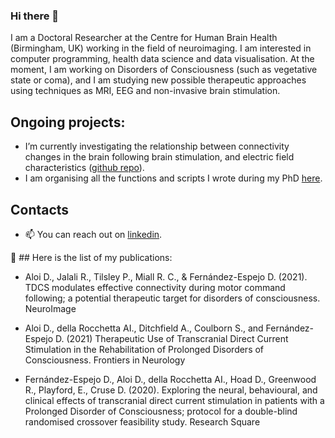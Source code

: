 ### Hi there 👋

I am a Doctoral Researcher at the Centre for Human Brain Health (Birmingham, UK) working in the field of neuroimaging. I am interested in computer programming, health data science and data visualisation. At the moment, I am working on Disorders of Consciousness (such as vegetative state or coma), and I am studying new possible therapeutic approaches using techniques as MRI, EEG and non-invasive brain stimulation. 

## Ongoing projects:
- I’m currently investigating the relationship between connectivity changes in the brain following brain stimulation, and electric field characteristics ([github repo](https://github.com/Davi93/wp1_2_roast)). 
- I am organising all the functions and scripts I wrote during my PhD [here](https://github.com/Davi93/mri_scripts).  



## Contacts
- 📫 You can reach out on [linkedin](https://www.linkedin.com/in/davide-aloi-841285160/).





:newspaper: ## Here is the list of my publications: 

- Aloi D., Jalali R., Tilsley P., Miall R. C., & Fernández-Espejo D. (2021). TDCS modulates effective connectivity during motor command following;
a potential therapeutic target for disorders of consciousness. NeuroImage

- Aloi D., della Rocchetta AI., Ditchfield A., Coulborn S., and Fernández-Espejo D. (2021) Therapeutic Use of Transcranial Direct Current
Stimulation in the Rehabilitation of Prolonged Disorders of Consciousness. Frontiers in Neurology

- Fernández-Espejo D., Aloi D., della Rocchetta AI., Hoad D., Greenwood R., Playford, E., Cruse D. (2020). Exploring the neural, behavioural,
and clinical effects of transcranial direct current stimulation in patients with a Prolonged Disorder of Consciousness; protocol for a
double-blind randomised crossover feasibility study. Research Square

<!--

**Davi93/Davi93** is a ✨ _special_ ✨ repository because its `README.md` (this file) appears on your GitHub profile.

Here are some ideas to get you started:

- 
- 🌱 I’m currently learning ...
- 👯 I’m looking to collaborate on ...
- 🤔 I’m looking for help with ...
- 💬 Ask me about ...
- 📫 How to reach me: ...
- 😄 Pronouns: ...
- ⚡ Fun fact: ...
-->
